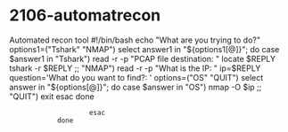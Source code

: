 # 2106-automatrecon
Automated recon tool
#!/bin/bash
echo "What are you trying to do?"
        options1=("Tshark" "NMAP")
                select answer1 in "${options1[@]}"; do
                        case $answer1 in
                                "Tshark")
                                        read -r -p "PCAP file destination: "
                                        locate $REPLY
                                        tshark -r $REPLY
                                        ;;
                                "NMAP")
                                        read -r -p "What is the IP: "
                                        ip=$REPLY
                                        question='What do you want to find?: '
                                        options=("OS" "QUIT")
                                        select answer in "${options[@]}"; do
                                                case $answer in
                                                        "OS")
                                                                nmap -O $ip
                                                                ;;
                                                        "QUIT")
                                                                exit
                                                esac
                                        done

                        esac
                done

